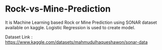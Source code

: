 # Rock-vs-Mine-Prediction
It is Machine Learning based Rock or Mine Prediction using SONAR dataset available on kaggle. Logistic Regression is used to create model.

Dataset Link : https://www.kaggle.com/datasets/mahmudulhaqueshawon/sonar-data
